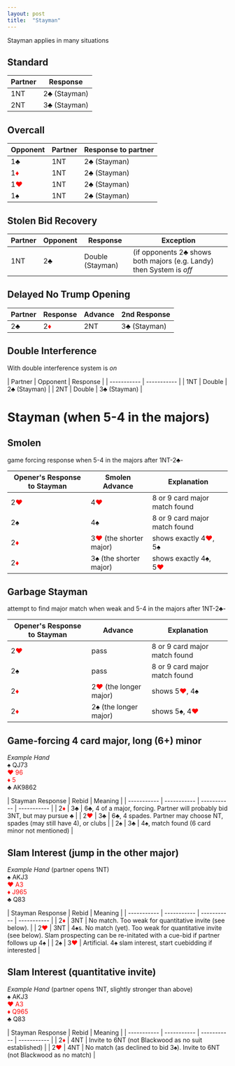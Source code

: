 ```yaml
---
layout: post
title:  "Stayman"
---
```


Stayman applies in many situations

## Standard

| Partner | Response |
| ----------- | ----------- |
| 1NT | 2<font style='color:black;'>&clubs;</font> (Stayman) |
| 2NT | 3<font style='color:black;'>&clubs;</font> (Stayman)  |

## Overcall

| Opponent | Partner | Response to partner |
| ----------- | ----------- | ----------- |
| 1<span style='color:black;'>&clubs;</span> | 1NT | 2<font style='color:black;'>&clubs;</font> (Stayman) |
| 1<span style='color:red;'>&diams;</span> | 1NT | 2<font style='color:black;'>&clubs;</font> (Stayman) |
| 1<span style='color:red;'>&hearts;</span> | 1NT | 2<font style='color:black;'>&clubs;</font> (Stayman) |
| 1<span style='color:black;'>&spades;</span> | 1NT | 2<font style='color:black;'>&clubs;</font> (Stayman) |


## Stolen Bid Recovery

| Partner | Opponent | Response | Exception |
| ----------- | ----------- | ----------- | ----------- |
| 1NT | 2<font style='color:black;'>&clubs;</font> | Double (Stayman) | (if opponents 2<font style='color:black;'>&clubs;</font> shows both majors (e.g. Landy) then System is *off* |

## Delayed No Trump Opening

| Partner | Response | Advance | 2nd Response |
| ----------- | ----------- | ----------- | ----------- |
| 2<font style='color:black;'>&clubs;</font> | 2<font style='color:red;'>&diams;</font> | 2NT | 3<font style='color:black;'>&clubs;</font> (Stayman) |

## Double Interference

With double interference system is _on_

| Partner | Opponent | Response |
| ----------- | ----------- |
| 1NT | Double | 2<font style='color:black;'>&clubs;</font> (Stayman) |
| 2NT |  Double | 3<font style='color:black;'>&clubs;</font> (Stayman) |

# Stayman (when 5-4 in the majors)

## Smolen

game forcing response when 5-4 in the majors after 1NT-2<font style='color:black;'>&clubs;</font>-

| Opener's Response to Stayman | Smolen Advance | Explanation |
| ----------- | ----------- | ----------- |
| 2<font style='color:red;'>&hearts;</font> | 4<font style='color:red;'>&hearts;</font> | 8 or 9 card major match found |
| 2<font style='color:black;'>&spades;</font> | 4<font style='color:black;'>&spades;</font> | 8 or 9 card major match found |
| 2<font style='color:red;'>&diams;</font> | 3<font style='color:red;'>&hearts;</font> (the shorter major) | shows exactly 4<font style='color:red;'>&hearts;</font>, 5<font style='color:black;'>&spades;</font>  |
| 2<font style='color:red;'>&diams;</font> | 3<font style='color:black;'>&spades;</font> (the shorter major) | shows exactly 4<font style='color:black;'>&spades;</font>, 5<font style='color:red;'>&hearts;</font> |

## Garbage Stayman

attempt to find major match when weak and 5-4 in the majors after 1NT-2<font style='color:black;'>&clubs;</font>-

| Opener's Response to Stayman | Advance | Explanation |
| ----------- | ----------- | ----------- |
| 2<font style='color:red;'>&hearts;</font> | pass | 8 or 9 card major match found |
| 2<font style='color:black;'>&spades;</font> | pass | 8 or 9 card major match found |
| 2<font style='color:red;'>&diams;</font> | 2<font style='color:red;'>&hearts;</font> (the longer major) | shows 5<font style='color:red;'>&hearts;</font>, 4<font style='color:black;'>&spades;</font>  |
| 2<font style='color:red;'>&diams;</font> | 2<font style='color:black;'>&spades;</font> (the longer major) | shows 5<font style='color:black;'>&spades;</font>, 4<font style='color:red;'>&hearts;</font> |

## Game-forcing 4 card major, long (6+) minor

_Example Hand_  
&spades; QJ73  
<span style='color:red'>&hearts; 96</span><br>
<span style='color:red;'>&diams; 5</span><br>
♣ AK9862

| Stayman Response | Rebid | Meaning |
| ----------- | ----------- | ----------- | ----------- |
| 2<span style='color:red;'>&diams;</span> | 3&clubs; | 6&clubs;, 4 of a major, forcing. Partner will probably bid 3NT, but may pursue &clubs; |
| 2<span style='color:red;'>&hearts;</span> | 3&clubs; | 6&clubs;, 4 spades. Partner may choose NT, spades (may still have 4), or clubs |
| 2&spades; | 3&clubs; | 4&spades;, match found (6 card minor not mentioned) |

## Slam Interest (jump in the other major)

_Example Hand_ (partner opens 1NT)<br>
&spades; AKJ3  
<span style='color:red'>&hearts; A3</span><br>
<span style='color:red;'>&diams; J965</span><br>
♣ Q83

| Stayman Response | Rebid | Meaning |
| ----------- | ----------- | ----------- | ----------- |
| 2<span style='color:red;'>&diams;</span> | 3NT | No match. Too weak for quantitative invite (see below).  |
| 2<span style='color:red;'>&hearts;</span> | 3NT | 4&spades;s. No match (yet). Too weak for quantitative invite (see below). Slam prospecting can be re-initated with a cue-bid if partner follows up 4&spades;  |
| 2&spades; | 3<span style='color:red;'>&hearts;</span> | Artificial. 4&spades; slam interest, start cuebidding if interested |

## Slam Interest (quantitative invite)

_Example Hand_ (partner opens 1NT, slightly stronger than above)<br>
&spades; AKJ3  
<span style='color:red'>&hearts; A3</span><br>
<span style='color:red;'>&diams; Q965</span><br>
♣ Q83

| Stayman Response | Rebid | Meaning |
| ----------- | ----------- | ----------- | ----------- |
| 2<span style='color:red;'>&diams;</span> | 4NT | Invite to 6NT (not Blackwood as no suit established) |
| 2<span style='color:red;'>&hearts;</span> | 4NT | No match (as declined to bid 3&spades;). Invite to 6NT (not Blackwood as no match)  |